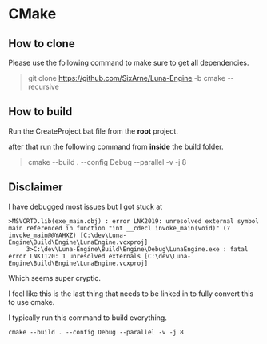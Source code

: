 # CMake

## How to clone

Please use the following command to make sure to get all dependencies.

>git clone https://github.com/SixArne/Luna-Engine -b cmake --recursive

## How to build

Run the CreateProject.bat file from the **root** project.

after that run the following command from **inside** the build folder.
>cmake --build . --config Debug --parallel -v -j 8

## Disclaimer
I have debugged most issues but I got stuck at
```
>MSVCRTD.lib(exe_main.obj) : error LNK2019: unresolved external symbol main referenced in function "int __cdecl invoke_main(void)" (?invoke_main@@YAHXZ) [C:\dev\Luna-Engine\Build\Engine\LunaEngine.vcxproj]
     3>C:\dev\Luna-Engine\Build\Engine\Debug\LunaEngine.exe : fatal error LNK1120: 1 unresolved externals [C:\dev\Luna-Engine\Build\Engine\LunaEngine.vcxproj]
```

Which seems super cryptic.

I feel like this is the last thing that needs to be linked in to fully convert this to use cmake.

I typically run this command to build everything.
```
cmake --build . --config Debug --parallel -v -j 8
```